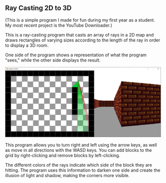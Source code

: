 ## Ray Casting 2D to 3D

(This is a simple program I made for fun during my first year as a student. My most recent project is the YouTube Downloader.)

This is a ray-casting program that casts an array of rays in a 2D map and draws rectangles of varying sizes according to the length of the ray in order to display a 3D room.

One side of the program shows a representation of what the program "sees," while the other side displays the result.

![screenshot](Screenshot.png)

This program allows you to turn right and left using the arrow keys, as well as move in all directions with the WASD keys. You can add blocks to the grid by right-clicking and remove blocks by left-clicking.

The different colors of the rays indicate which side of the block they are hitting. The program uses this information to darken one side and create the illusion of light and shadow, making the corners more visible.